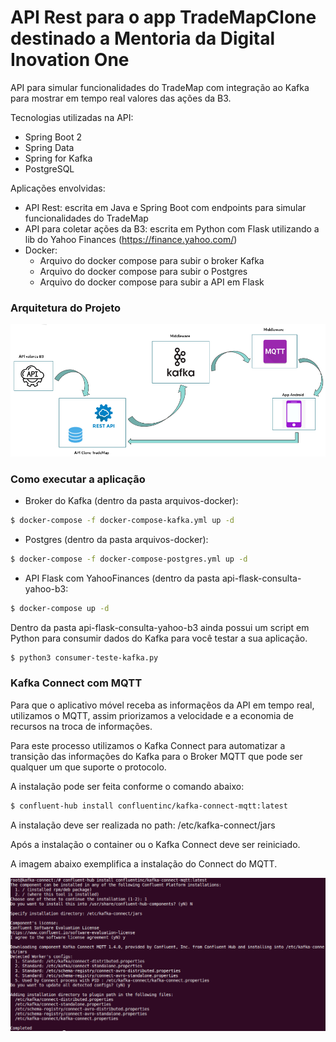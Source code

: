 # API Rest para o app TradeMapClone destinado a Mentoria da Digital Inovation One

API para simular funcionalidades do TradeMap com integração ao Kafka para mostrar em tempo real valores das ações da B3.

Tecnologias utilizadas na API:
- Spring Boot 2
- Spring Data
- Spring for Kafka
- PostgreSQL

Aplicações envolvidas:
- API Rest: escrita em Java e Spring Boot com endpoints para simular funcionalidades do TradeMap
- API para coletar ações da B3: escrita em Python com Flask utilizando a lib do Yahoo Finances (https://finance.yahoo.com/)
- Docker:
  - Arquivo do docker compose para subir o broker Kafka
  - Arquivo do docker compose para subir o Postgres
  - Arquivo do docker compose para subir a API em Flask
  
### Arquitetura do Projeto
![alt text](https://github.com/cicerojmm/tradeMapCloneMentoriaDIO/blob/main/images/arquitetura-projeto.png)

### Como executar a aplicação

- Broker do Kafka (dentro da pasta arquivos-docker):
```sh
$ docker-compose -f docker-compose-kafka.yml up -d
```
- Postgres (dentro da pasta arquivos-docker):
```sh
$ docker-compose -f docker-compose-postgres.yml up -d
```
- API Flask com YahooFinances (dentro da pasta api-flask-consulta-yahoo-b3:
```sh
$ docker-compose up -d
```
Dentro da pasta api-flask-consulta-yahoo-b3 ainda possui um script em Python para consumir dados do Kafka para você testar a sua aplicação.
```sh
$ python3 consumer-teste-kafka.py
```

### Kafka Connect com MQTT

Para que o aplicativo móvel receba as informaçẽos da API em tempo real, utilizamos o MQTT, assim priorizamos a velocidade e a economia de recursos na troca de informações.

Para este processo utilizamos o Kafka Connect para automatizar a transição das informações do Kafka para o Broker MQTT que pode ser qualquer um que suporte o protocolo.

A instalação pode ser feita conforme o comando abaixo:
```sh
$ confluent-hub install confluentinc/kafka-connect-mqtt:latest
```

A instalação deve ser realizada no path: /etc/kafka-connect/jars

Após a instalação o container ou o Kafka Connect deve ser reiniciado.

A imagem abaixo exemplifica a instalação do Connect do MQTT.

![alt text](https://github.com/cicerojmm/tradeMapCloneMentoriaDIO/blob/main/images/install-kafka-connect-mqtt.png)


